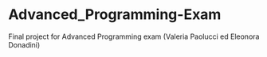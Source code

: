 # Advanced_Programming-Exam
Final project for Advanced Programming exam (Valeria Paolucci ed Eleonora Donadini)
